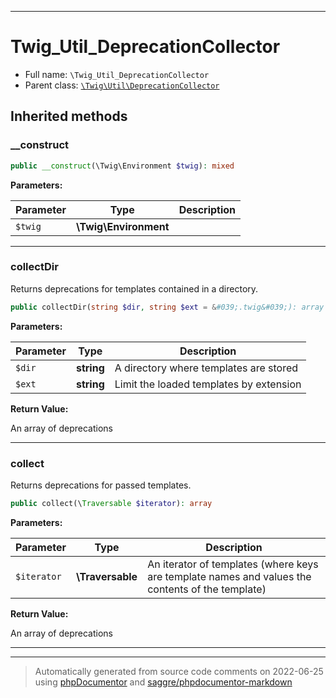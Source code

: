 ***

# Twig_Util_DeprecationCollector





* Full name: `\Twig_Util_DeprecationCollector`
* Parent class: [`\Twig\Util\DeprecationCollector`](./Twig/Util/DeprecationCollector.md)






## Inherited methods


### __construct



```php
public __construct(\Twig\Environment $twig): mixed
```








**Parameters:**

| Parameter | Type | Description |
|-----------|------|-------------|
| `$twig` | **\Twig\Environment** |  |




***

### collectDir

Returns deprecations for templates contained in a directory.

```php
public collectDir(string $dir, string $ext = &#039;.twig&#039;): array
```








**Parameters:**

| Parameter | Type | Description |
|-----------|------|-------------|
| `$dir` | **string** | A directory where templates are stored |
| `$ext` | **string** | Limit the loaded templates by extension |


**Return Value:**

An array of deprecations



***

### collect

Returns deprecations for passed templates.

```php
public collect(\Traversable $iterator): array
```








**Parameters:**

| Parameter | Type | Description |
|-----------|------|-------------|
| `$iterator` | **\Traversable** | An iterator of templates (where keys are template names and values the contents of the template) |


**Return Value:**

An array of deprecations



***


***
> Automatically generated from source code comments on 2022-06-25 using [phpDocumentor](http://www.phpdoc.org/) and [saggre/phpdocumentor-markdown](https://github.com/Saggre/phpDocumentor-markdown)

